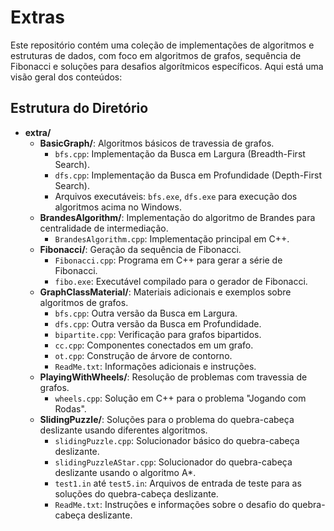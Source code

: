 # Extras

Este repositório contém uma coleção de implementações de algoritmos e estruturas de dados, com foco em algoritmos de grafos, sequência de Fibonacci e soluções para desafios algorítmicos específicos. Aqui está uma visão geral dos conteúdos:

## Estrutura do Diretório

- **extra/**
  - **BasicGraph/**: Algoritmos básicos de travessia de grafos.
    - `bfs.cpp`: Implementação da Busca em Largura (Breadth-First Search).
    - `dfs.cpp`: Implementação da Busca em Profundidade (Depth-First Search).
    - Arquivos executáveis: `bfs.exe`, `dfs.exe` para execução dos algoritmos acima no Windows.
  - **BrandesAlgorithm/**: Implementação do algoritmo de Brandes para centralidade de intermediação.
    - `BrandesAlgorithm.cpp`: Implementação principal em C++.
  - **Fibonacci/**: Geração da sequência de Fibonacci.
    - `Fibonacci.cpp`: Programa em C++ para gerar a série de Fibonacci.
    - `fibo.exe`: Executável compilado para o gerador de Fibonacci.
  - **GraphClassMaterial/**: Materiais adicionais e exemplos sobre algoritmos de grafos.
    - `bfs.cpp`: Outra versão da Busca em Largura.
    - `dfs.cpp`: Outra versão da Busca em Profundidade.
    - `bipartite.cpp`: Verificação para grafos bipartidos.
    - `cc.cpp`: Componentes conectados em um grafo.
    - `ot.cpp`: Construção de árvore de contorno.
    - `ReadMe.txt`: Informações adicionais e instruções.
  - **PlayingWithWheels/**: Resolução de problemas com travessia de grafos.
    - `wheels.cpp`: Solução em C++ para o problema "Jogando com Rodas".
  - **SlidingPuzzle/**: Soluções para o problema do quebra-cabeça deslizante usando diferentes algoritmos.
    - `slidingPuzzle.cpp`: Solucionador básico do quebra-cabeça deslizante.
    - `slidingPuzzleAStar.cpp`: Solucionador do quebra-cabeça deslizante usando o algoritmo A*.
    - `test1.in` até `test5.in`: Arquivos de entrada de teste para as soluções do quebra-cabeça deslizante.
    - `ReadMe.txt`: Instruções e informações sobre o desafio do quebra-cabeça deslizante.
